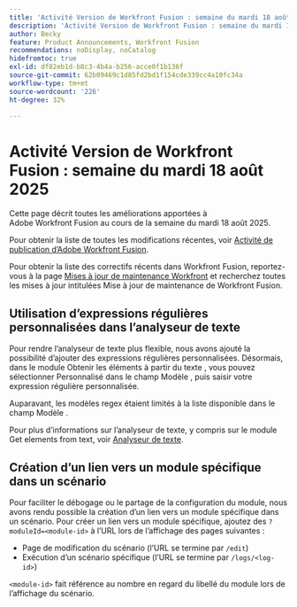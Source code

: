 ```yaml
---
title: 'Activité Version de Workfront Fusion : semaine du mardi 18 août 2025'
description: 'Activité Version de Workfront Fusion : semaine du mardi 18 août 2025'
author: Becky
feature: Product Announcements, Workfront Fusion
recommendations: noDisplay, noCatalog
hidefromtoc: true
exl-id: df82eb1d-b8c3-4b4a-b256-acce0f1b136f
source-git-commit: 62b09469c1d85fd2bd1f154cde339cc4a10fc34a
workflow-type: tm+mt
source-wordcount: '226'
ht-degree: 32%

---
```


# Activité Version de Workfront Fusion : semaine du mardi 18 août 2025

Cette page décrit toutes les améliorations apportées à Adobe Workfront Fusion au cours de la semaine du mardi 18 août 2025.

Pour obtenir la liste de toutes les modifications récentes, voir [Activité de publication d’Adobe Workfront Fusion](/help/workfront-fusion/fusion-product-releases/fusion-release-activity.md).

Pour obtenir la liste des correctifs récents dans Workfront Fusion, reportez-vous à la page [Mises à jour de maintenance Workfront](https://experienceleague.adobe.com/en/docs/workfront-known-issues/releases/current-updates) et recherchez toutes les mises à jour intitulées Mise à jour de maintenance de Workfront Fusion.

## Utilisation d’expressions régulières personnalisées dans l’analyseur de texte

Pour rendre l’analyseur de texte plus flexible, nous avons ajouté la possibilité d’ajouter des expressions régulières personnalisées. Désormais, dans le module Obtenir les éléments à partir du texte , vous pouvez sélectionner Personnalisé dans le champ Modèle , puis saisir votre expression régulière personnalisée.

Auparavant, les modèles regex étaient limités à la liste disponible dans le champ Modèle .

Pour plus d’informations sur l’analyseur de texte, y compris sur le module Get elements from text, voir [Analyseur de texte](/help/workfront-fusion/references/apps-and-modules/tools-and-transformers/text-parser.md).

## Création d’un lien vers un module spécifique dans un scénario

Pour faciliter le débogage ou le partage de la configuration du module, nous avons rendu possible la création d’un lien vers un module spécifique dans un scénario. Pour créer un lien vers un module spécifique, ajoutez des `?moduleId=<module-id>` à l’URL lors de l’affichage des pages suivantes :

* Page de modification du scénario (l’URL se termine par `/edit`)
* Exécution d’un scénario spécifique (l’URL se termine par `/logs/<log-id>`)

`<module-id>` fait référence au nombre en regard du libellé du module lors de l’affichage du scénario.
